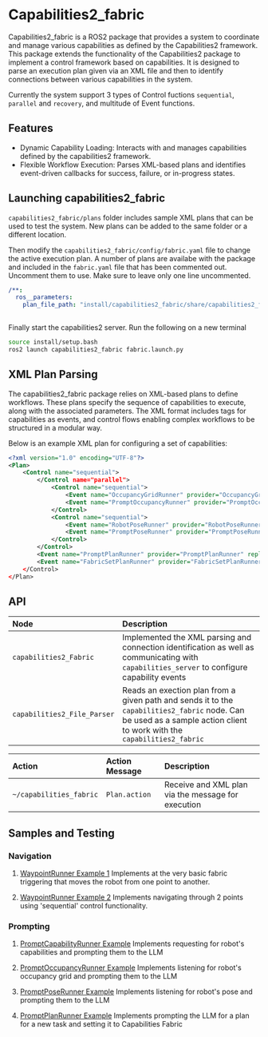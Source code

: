 # Capabilities2_fabric

Capabilities2_fabric is a ROS2 package that provides a system to coordinate and manage various capabilities as defined by the Capabilities2 framework. This package extends the functionality of the Capabilities2 package to implement a control framework based on capabilities. It is designed to parse an execution plan given via an XML file and then to identify connections between various capabilities in the system.

Currently the system support 3 types of Control fuctions `sequential`, `parallel` and `recovery`, and multitude of Event functions.

## Features

- Dynamic Capability Loading: Interacts with and manages capabilities defined by the capabilities2 framework.
- Flexible Workflow Execution: Parses XML-based plans and identifies event-driven callbacks for success, failure, or in-progress states.


## Launching capabilities2_fabric

`capabilities2_fabric/plans` folder includes sample XML plans that can be used to test the system. New plans can be added to the same folder or a different location. 

Then modify the `capabilities2_fabric/config/fabric.yaml` file to change the active execution plan.
A number of plans are availabe with the package and included in the `fabric.yaml` file that has been commented out. Uncomment them to use. Make sure to leave only one line uncommented.

```yaml
/**:
  ros__parameters:
    plan_file_path: "install/capabilities2_fabric/share/capabilities2_fabric/plans/default.xml"
    
```
Finally start the capabilities2 server. Run the following on a new terminal

```bash
source install/setup.bash
ros2 launch capabilities2_fabric fabric.launch.py
```


## XML Plan Parsing

The capabilities2_fabric package relies on XML-based plans to define workflows. These plans specify the sequence of capabilities to execute, along with the associated parameters. The XML format includes tags for capabilities as events, and control flows enabling complex workflows to be structured in a modular way.

Below is an example XML plan for configuring a set of capabilities:

```xml
<?xml version="1.0" encoding="UTF-8"?>
<Plan>
    <Control name="sequential">
        </Control name="parallel">
            <Control name="sequential">
                <Event name="OccupancyGridRunner" provider="OccupancyGridRunner"/>
                <Event name="PromptOccupancyRunner" provider="PromptOccupancyRunner"/>
            </Control>
            <Control name="sequential">
                <Event name="RobotPoseRunner" provider="RobotPoseRunner"/>
                <Event name="PromptPoseRunner" provider="PromptPoseRunner"/>
            </Control>
        </Control>
        <Event name="PromptPlanRunner" provider="PromptPlanRunner" replan="false"/>
        <Event name="FabricSetPlanRunner" provider="FabricSetPlanRunner"/>
    </Control>
</Plan>
```

## API

| Node |  Description |
| :---  | :---            | 
| `capabilities2_Fabric`   | Implemented the XML parsing and connection identification as well as communicating with `capabilities_server` to configure capability events |
| `capabilities2_File_Parser`   | Reads an exection plan from a given path and sends it to the `capabilities2_fabric` node. Can be used as a sample action client to work with the `capabilities2_fabric` |

| Action | Action Message | Description |
| :---  | :---            | :---        |
| `~/capabilities_fabric`           | `Plan.action`         | Receive and XML plan via the message for execution|

## Samples and Testing

### Navigation

1. [WaypointRunner Example 1](./docs/waypoint_runner_ex1.md)
Implements at the very basic fabric triggering that moves the robot from one point to another.

2. [WaypointRunner Example 2](./docs/waypoint_runner_ex2.md)
Implements navigating through 2 points using 'sequential' control functionality.


### Prompting

1. [PromptCapabilityRunner Example](./docs/prompt_capability_runner_ex1.md)
Implements requesting for robot's capabilities and prompting them to the LLM

2. [PromptOccupancyRunner Example](./docs/prompt_occupancy_runner_ex1.md)
Implements listening for robot's occupancy grid and prompting them to the LLM

2. [PromptPoseRunner Example](./docs/prompt_pose_runner_ex1.md)
Implements listening for robot's pose and prompting them to the LLM

2. [PromptPlanRunner Example](./docs/prompt_plan_runner_ex1.md)
Implements prompting the LLM for a plan for a new task and setting it to Capabilities Fabric